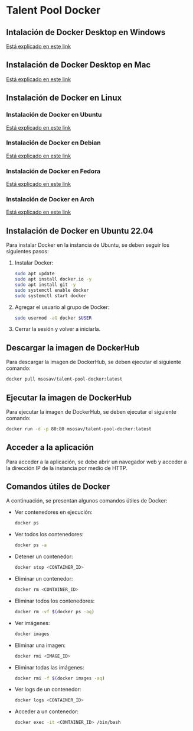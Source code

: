 # Talent Pool Docker

## Intalación de Docker Desktop en Windows

[Está explicado en este link](https://docs.docker.com/desktop/install/windows-install/)

## Instalación de Docker Desktop en Mac

[Está explicado en este link](https://docs.docker.com/desktop/install/mac-install/)

## Instalación de Docker en Linux

### Instalación de Docker en Ubuntu

[Está explicado en este link](https://docs.docker.com/desktop/install/ubuntu/)

### Instalación de Docker en Debian

[Está explicado en este link](https://docs.docker.com/desktop/install/debian/)

### Instalación de Docker en Fedora

[Está explicado en este link](https://docs.docker.com/desktop/install/fedora/)

### Instalación de Docker en Arch

[Está explicado en este link](https://docs.docker.com/desktop/install/arch/)

## Instalación de Docker en Ubuntu 22.04

Para instalar Docker en la instancia de Ubuntu, se deben seguir los siguientes pasos:

1. Instalar Docker:

   ```bash
   sudo apt update
   sudo apt install docker.io -y
   sudo apt install git -y
   sudo systemctl enable docker
   sudo systemctl start docker
   ```

2. Agregar el usuario al grupo de Docker:

   ```bash
   sudo usermod -aG docker $USER
   ```

3. Cerrar la sesión y volver a iniciarla.

## Descargar la imagen de DockerHub

Para descargar la imagen de DockerHub, se deben ejecutar el siguiente comando:

```bash
docker pull msosav/talent-pool-docker:latest
```

## Ejecutar la imagen de DockerHub

Para ejecutar la imagen de DockerHub, se deben ejecutar el siguiente comando:

```bash
docker run -d -p 80:80 msosav/talent-pool-docker:latest
```

## Acceder a la aplicación

Para acceder a la aplicación, se debe abrir un navegador web y acceder a la dirección IP de la instancia por medio de HTTP.

## Comandos útiles de Docker

A continuación, se presentan algunos comandos útiles de Docker:

- Ver contenedores en ejecución:

  ```bash
  docker ps
  ```

- Ver todos los contenedores:

  ```bash
  docker ps -a
  ```

- Detener un contenedor:

  ```bash
  docker stop <CONTAINER_ID>
  ```

- Eliminar un contenedor:

  ```bash
  docker rm <CONTAINER_ID>
  ```

- Eliminar todos los contenedores:

  ```bash
  docker rm -vf $(docker ps -aq)
  ```

- Ver imágenes:

  ```bash
  docker images
  ```

- Eliminar una imagen:

  ```bash
  docker rmi <IMAGE_ID>
  ```

- Eliminar todas las imágenes:

  ```bash
  docker rmi -f $(docker images -aq)
  ```

- Ver logs de un contenedor:

  ```bash
  docker logs <CONTAINER_ID>
  ```

- Acceder a un contenedor:

  ```bash
  docker exec -it <CONTAINER_ID> /bin/bash
  ```
